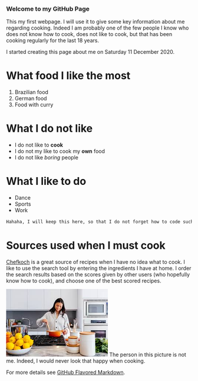
### Welcome to my GitHub Page

This my  first webpage. I will use it to give some key information about me regarding cooking. Indeed I am probably one of the few people I know who does not know how to cook, does not like to cook, but that has been cooking regularly for the last 18 years.   

I started  creating this page about me on Saturday 11 December 2020.

# What food I like the most
1. Brazilian food
2. German food
3. Food with curry

# What I do not like
- I do not like to **cook** 
- I do not my like to cook my **own** food
- I do not like _boring_ people

# What I like to do
- Dance
- Sports
- Work

```markdown
Hahaha, I will keep this here, so that I do not forget how to code such a framed text  
```
# Sources used when I must cook
[Chefkoch](https://www.chefkoch.de/) is a great source of recipes when I have no idea what to cook. I like to use the search tool by entering the ingredients I have at home. I order the search results based on the scores given by other users (who hopefully know how to cook), and choose one of the best scored recipes.   

![Image](cook.jpg)
The person in this picture is not me. Indeed, I would never look that happy when cooking.


For more details see [GitHub Flavored Markdown](https://guides.github.com/features/mastering-markdown/).


